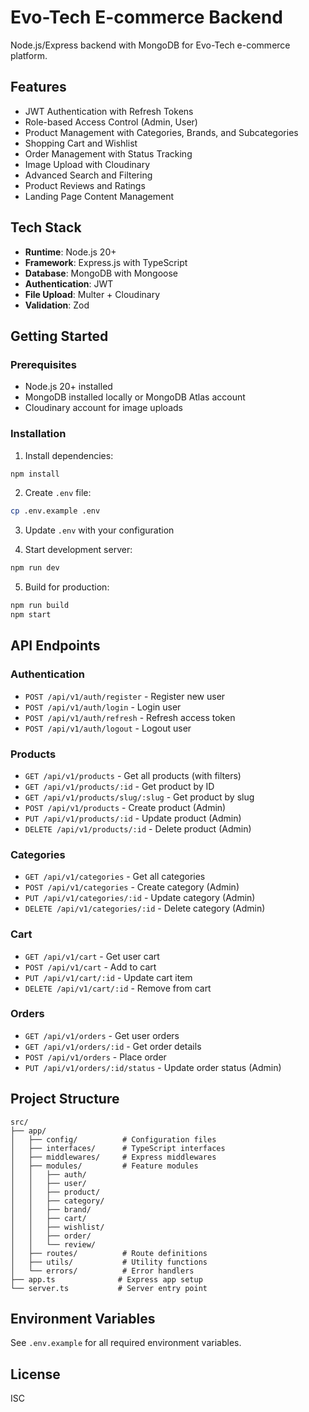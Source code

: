 # Evo-Tech E-commerce Backend

Node.js/Express backend with MongoDB for Evo-Tech e-commerce platform.

## Features

- JWT Authentication with Refresh Tokens
- Role-based Access Control (Admin, User)
- Product Management with Categories, Brands, and Subcategories
- Shopping Cart and Wishlist
- Order Management with Status Tracking
- Image Upload with Cloudinary
- Advanced Search and Filtering
- Product Reviews and Ratings
- Landing Page Content Management

## Tech Stack

- **Runtime**: Node.js 20+
- **Framework**: Express.js with TypeScript
- **Database**: MongoDB with Mongoose
- **Authentication**: JWT
- **File Upload**: Multer + Cloudinary
- **Validation**: Zod

## Getting Started

### Prerequisites

- Node.js 20+ installed
- MongoDB installed locally or MongoDB Atlas account
- Cloudinary account for image uploads

### Installation

1. Install dependencies:

```bash
npm install
```

2. Create `.env` file:

```bash
cp .env.example .env
```

3. Update `.env` with your configuration

4. Start development server:

```bash
npm run dev
```

5. Build for production:

```bash
npm run build
npm start
```

## API Endpoints

### Authentication

- `POST /api/v1/auth/register` - Register new user
- `POST /api/v1/auth/login` - Login user
- `POST /api/v1/auth/refresh` - Refresh access token
- `POST /api/v1/auth/logout` - Logout user

### Products

- `GET /api/v1/products` - Get all products (with filters)
- `GET /api/v1/products/:id` - Get product by ID
- `GET /api/v1/products/slug/:slug` - Get product by slug
- `POST /api/v1/products` - Create product (Admin)
- `PUT /api/v1/products/:id` - Update product (Admin)
- `DELETE /api/v1/products/:id` - Delete product (Admin)

### Categories

- `GET /api/v1/categories` - Get all categories
- `POST /api/v1/categories` - Create category (Admin)
- `PUT /api/v1/categories/:id` - Update category (Admin)
- `DELETE /api/v1/categories/:id` - Delete category (Admin)

### Cart

- `GET /api/v1/cart` - Get user cart
- `POST /api/v1/cart` - Add to cart
- `PUT /api/v1/cart/:id` - Update cart item
- `DELETE /api/v1/cart/:id` - Remove from cart

### Orders

- `GET /api/v1/orders` - Get user orders
- `GET /api/v1/orders/:id` - Get order details
- `POST /api/v1/orders` - Place order
- `PUT /api/v1/orders/:id/status` - Update order status (Admin)

## Project Structure

```
src/
├── app/
│   ├── config/          # Configuration files
│   ├── interfaces/      # TypeScript interfaces
│   ├── middlewares/     # Express middlewares
│   ├── modules/         # Feature modules
│   │   ├── auth/
│   │   ├── user/
│   │   ├── product/
│   │   ├── category/
│   │   ├── brand/
│   │   ├── cart/
│   │   ├── wishlist/
│   │   ├── order/
│   │   └── review/
│   ├── routes/          # Route definitions
│   ├── utils/           # Utility functions
│   └── errors/          # Error handlers
├── app.ts              # Express app setup
└── server.ts           # Server entry point
```

## Environment Variables

See `.env.example` for all required environment variables.

## License

ISC
